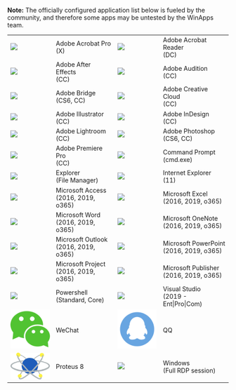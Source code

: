 **Note:** The officially configured application list below is fueled by the community, and therefore some apps may be untested by the WinApps team.

<table cellpadding="10" cellspacing="0" border="0">
  <tr>
    <td><img src="../apps/acrobat-x-pro/icon.svg" width="100"></td><td>Adobe Acrobat Pro<br>(X)</td>
    <td><img src="../apps/acrobat-reader-dc/icon.svg" width="100"></td><td>Adobe Acrobat Reader<br>(DC)</td>
  </tr>
  <tr>
    <td><img src="../apps/aftereffects-cc/icon.svg" width="100"></td><td>Adobe After Effects<br>(CC)</td>
    <td><img src="../apps/audition-cc/icon.svg" width="100"></td><td>Adobe Audition<br>(CC)</td>
  </tr>
  <tr>
    <td><img src="../apps/bridge-cs6/icon.svg" width="100"></td><td>Adobe Bridge<br>(CS6, CC)</td>
    <td><img src="../apps/adobe-cc/icon.svg" width="100"></td><td>Adobe Creative Cloud<br>(CC)</td>
  </tr>
  <tr>
    <td><img src="../apps/illustrator-cc/icon.svg" width="100"></td><td>Adobe Illustrator<br>(CC)</td>
    <td><img src="../apps/indesign-cc/icon.svg" width="100"></td><td>Adobe InDesign<br>(CC)</td>
  </tr>
  <tr>
    <td><img src="../apps/lightroom-cc/icon.svg" width="100"></td><td>Adobe Lightroom<br>(CC)</td>
    <td><img src="../apps/photoshop-cc/icon.svg" width="100"></td><td>Adobe Photoshop<br>(CS6, CC)</td>
  </tr>
  <tr>
    <td><img src="../apps/premiere-pro-cc/icon.svg" width="100"></td><td>Adobe Premiere Pro<br>(CC)</td>
    <td><img src="../apps/cmd/icon.svg" width="100"></td><td>Command Prompt<br>(cmd.exe)</td>
  </tr>
  <tr>
    <td><img src="../apps/explorer/icon.svg" width="100"></td><td>Explorer<br>(File Manager)</td>
    <td><img src="../apps/iexplorer/icon.svg" width="100"></td><td>Internet Explorer<br>(11)</td>
  </tr>
  <tr>
    <td><img src="../apps/access/icon.svg" width="100"></td><td>Microsoft Access<br>(2016, 2019, o365)</td>
    <td><img src="../apps/excel/icon.svg" width="100"></td><td>Microsoft Excel<br>(2016, 2019, o365)</td>
  </tr>
  <tr>
    <td><img src="../apps/word/icon.svg" width="100"></td><td>Microsoft Word<br>(2016, 2019, o365)</td>
    <td><img src="../apps/onenote/icon.svg" width="100"></td><td>Microsoft OneNote<br>(2016, 2019, o365)</td>
  </tr>
  <tr>
    <td><img src="../apps/outlook/icon.svg" width="100"></td><td>Microsoft Outlook<br>(2016, 2019, o365)</td>
    <td><img src="../apps/powerpoint/icon.svg" width="100"></td><td>Microsoft PowerPoint<br>(2016, 2019, o365)</td>
  </tr>
  <tr>
    <td><img src="../apps/project/icon.svg" width="100"></td><td>Microsoft Project<br>(2016, 2019, o365)</td>
    <td><img src="../apps/publisher/icon.svg" width="100"></td><td>Microsoft Publisher<br>(2016, 2019, o365)</td>
  </tr>
  <tr>
    <td><img src="../apps/powershell/icon.svg" width="100"></td><td>Powershell<br>(Standard, Core)</td>
    <td><img src="../apps/vs-enterprise-2019/icon.svg" width="100"></td><td>Visual Studio<br>(2019 - Ent|Pro|Com)</td>
  </tr>
  <tr>
    <td><img src="../apps/wechat/icon.svg" width="100"></td><td>WeChat</td>
    <td><img src="../apps/qq/icon.svg" width="100"></td><td>QQ</td>
  </tr>
  <tr>
    <td><img src="../apps/proteus-8.8/icon.svg" width="100"></td><td>Proteus 8</td>
    <td><img src="../icons/windows.svg" width="100"></td><td>Windows<br>(Full RDP session)</td>
  </tr>
</table>
